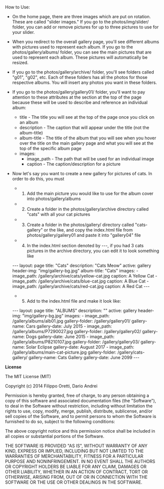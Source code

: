 How to Use:
* On the home page, there are three images which are put on rotation. These are called "slider images." If you go to the photos/img/slider/ folder, you can add or remove pictures for up to three pictures to use for your slider.
* When you redirect to the overall gallery page, you'll see different albums with pictures used to represent each album. If you go to the photos/gallery/albums/ folder, you can see the main pictures that are used to represent each album. These pictures will automatically be resized.
* If you go to the photos/gallery/archive/ folder, you'll see folders called "g01", "g02", etc. Each of these folders has all the photos for those respective albums. You will insert any photos you want in these folders.
* If you go to the photos/gallery/gallery01/ folder, you'll want to pay attention to these attributes at the section at the top of the page because these will be used to describe and reference an individual album:
    * title - The title you will see at the top of the page once you click on an album
    * description - The caption that will appear under the title (not the album-title)
    * album-title - The title of the album that you will see when you hover over the title on the main gallery page and what you will see at the top of the specific album page
    * images:
        * image_path - The path that will be used for an individual image
        * caption - The caption/description for a picture
* Now let's say you want to create a new gallery for pictures of cats. In order to do this, you must
    * 1) Add the main picture you would like to use for the album cover into photos/gallery/albums
    * 2) Create a folder in the photos/gallery/archive directory called "cats" with all your cat pictures
    * 3) Create a folder in the photos/gallery/ directory called "cats-gallery" or the like, and copy the index.html file from photos/gallery/gallery01 and paste it into "gallery04" file
    * 4) In the index.html section denoted by ---, if you had 3 cats pictures in the archive directory, you can edit it to look something like
    
    \---
    layout: page
    title: "Cats"
    description: "Cats Meow"
    active: gallery
    header-img: "img/gallery-bg.jpg"
    album-title: "Cats"
    images:
     \- image_path: /gallery/archive/cats/yellow-cat.jpg
       caption: A Yellow Cat
     \- image_path: /gallery/archive/cats/blue-cat.jpg
       caption: A Blue Cat
     \- image_path: /gallery/archive/cats/red-cat.jpg
       caption: A Red Cat
    \---
    
    * 5) Add to the index.html file and make it look like:
    
    \---
    layout: page
    title: "ALBUMS"
    description: ""
    active: gallery
    header-img: "img/gallery-bg.jpg"
    images:
     \- image_path: /gallery/albums/alb01.jpg
       gallery-folder: /gallery/gallery01/
       gallery-name: Cars
       gallery-date: July 2015
     \- image_path: /gallery/albums/P7290027.jpg
       gallery-folder: /gallery/gallery02/
       gallery-name: Dogs
       gallery-date: June 2015
     \- image_path: /gallery/albums/P8210107.jpg
       gallery-folder: /gallery/gallery03/
       gallery-name: Solar Eclipse
       gallery-date: August 2017
     \- image_path: /gallery/albums/main-cat-picture.jpg
       gallery-folder: /gallery/cats-gallery/
       gallery-name: Cats Gallery
       gallery-date: June 2099
    \---

**License**

The MIT License (MIT)

Copyright (c) 2014 Filippo Oretti, Dario Andrei

Permission is hereby granted, free of charge, to any person obtaining a copy of this software and associated documentation files (the "Software"), to deal in the Software without restriction, including without limitation the rights to use, copy, modify, merge, publish, distribute, sublicense, and/or sell copies of the Software, and to permit persons to whom the Software is furnished to do so, subject to the following conditions:

The above copyright notice and this permission notice shall be included in all copies or substantial portions of the Software.

THE SOFTWARE IS PROVIDED "AS IS", WITHOUT WARRANTY OF ANY KIND, EXPRESS OR IMPLIED, INCLUDING BUT NOT LIMITED TO THE WARRANTIES OF MERCHANTABILITY, FITNESS FOR A PARTICULAR PURPOSE AND NONINFRINGEMENT. IN NO EVENT SHALL THE AUTHORS OR COPYRIGHT HOLDERS BE LIABLE FOR ANY CLAIM, DAMAGES OR OTHER LIABILITY, WHETHER IN AN ACTION OF CONTRACT, TORT OR OTHERWISE, ARISING FROM, OUT OF OR IN CONNECTION WITH THE SOFTWARE OR THE USE OR OTHER DEALINGS IN THE SOFTWARE.

